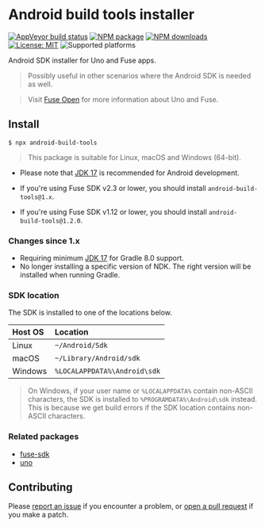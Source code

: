 # Android build tools installer

[![AppVeyor build status](https://img.shields.io/appveyor/ci/mortend/android-build-tools/master.svg?logo=appveyor&logoColor=silver&style=flat-square)](https://ci.appveyor.com/project/mortend/android-build-tools/branch/master)
[![NPM package](https://img.shields.io/npm/v/android-build-tools.svg?style=flat-square)](https://www.npmjs.com/package/android-build-tools)
[![NPM downloads](https://img.shields.io/npm/dt/android-build-tools?color=blue&style=flat-square)](https://www.npmjs.com/package/android-build-tools)
[![License: MIT](https://img.shields.io/github/license/fuse-open/android-build-tools.svg?style=flat-square)](LICENSE)
![Supported platforms](https://img.shields.io/badge/os-Linux%20%7C%20macOS%20%7C%20Windows-7F5AB6?style=flat-square)

Android SDK installer for Uno and Fuse apps.

> Possibly useful in other scenarios where the Android SDK is needed as well.

> Visit [Fuse Open](https://fuseopen.com/) for more information about Uno and Fuse.

## Install

```
$ npx android-build-tools
```

> This package is suitable for Linux, macOS and Windows (64-bit).

* Please note that [JDK 17](https://adoptium.net/) is recommended for Android development.

* If you're using Fuse SDK v2.3 or lower, you should install `android-build-tools@1.x`.

* If you're using Fuse SDK v1.12 or lower, you should install `android-build-tools@1.2.0`.

### Changes since 1.x

* Requiring minimum [JDK 17](https://adoptium.net/) for Gradle 8.0 support.
* No longer installing a specific version of NDK. The right version will be installed when running Gradle.

### SDK location

The SDK is installed to one of the locations below.

| Host OS  | Location                      |
|:---------|:------------------------------|
| Linux    | `~/Android/Sdk`               |
| macOS    | `~/Library/Android/sdk`       |
| Windows  | `%LOCALAPPDATA%\Android\sdk`  |

> On Windows, if your user name or `%LOCALAPPDATA%` contain non-ASCII characters, the SDK is installed to `%PROGRAMDATA%\Android\sdk` instead. This is because we get build errors if the SDK location contains non-ASCII characters.

### Related packages

* [fuse-sdk](https://www.npmjs.com/package/fuse-sdk)
* [uno](https://www.npmjs.com/package/@fuse-open/uno)

## Contributing

Please [report an issue](https://github.com/fuse-open/android-build-tools/issues) if you encounter a problem, or [open a pull request](https://github.com/fuse-open/android-build-tools/pulls) if you make a patch.
